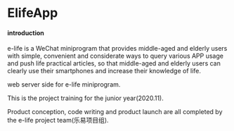 # ElifeApp

#### introduction

e-life is a WeChat miniprogram that provides middle-aged and elderly users with simple, convenient and considerate ways to query various APP usage and push life practical articles, so that middle-aged and elderly users can clearly use their smartphones and increase their knowledge of life.

web server side for e-life miniprogram.

This is the project training for the junior year(2020.11). 

Product conception, code writing and product launch are all completed by the e-life project team(乐易项目组).

